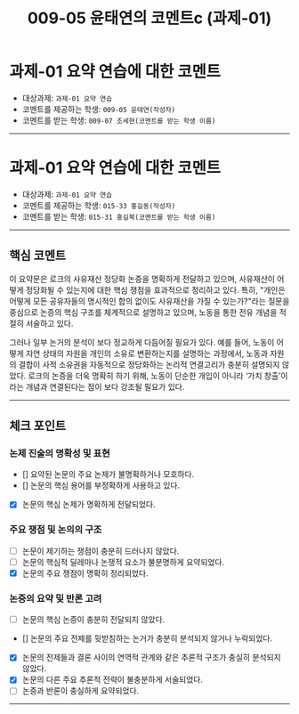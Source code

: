 ﻿---
title: 009-05 윤태연의 코멘트c (과제-01) 
layout: home
nav_order: 05
parent: 009-05 조세현 (과제-01)
permalink: /asmt-01/009-05/comment-009-05
---

# 과제-01 요약 연습에 대한 코멘트

- 대상과제: `과제-01 요약 연습`
- 코멘트를 제공하는 학생: `009-05 윤태연(작성자)` 
- 코멘트를 받는 학생: `009-07 조세현(코멘트를 받는 학생 이름)` 

---

# 과제-01 요약 연습에 대한 코멘트

- 대상과제: `과제-01 요약 연습`
- 코멘트를 제공하는 학생: `015-33 홍길동(작성자)` 
- 코멘트를 받는 학생: `015-31 홍길북(코멘트를 받는 학생 이름)` 

---

## 핵심 코멘트

이 요약문은 로크의 사유재산 정당화 논증을 명확하게 전달하고 있으며, 사유재산이 어떻게 정당화될 수 있는지에 대한 핵심 쟁점을 효과적으로 정리하고 있다. 특히, "개인은 어떻게 모든 공유자들의 명시적인 합의 없이도 사유재산을 가질 수 있는가?"라는 질문을 중심으로 논증의 핵심 구조를 체계적으로 설명하고 있으며, 노동을 통한 전유 개념을 적절히 서술하고 있다.

그러나 일부 논거의 분석이 보다 정교하게 다듬어질 필요가 있다. 예를 들어, 노동이 어떻게 자연 상태의 자원을 개인의 소유로 변환하는지를 설명하는 과정에서, 노동과 자원의 결합이 사적 소유권을 자동적으로 정당화하는 논리적 연결고리가 충분히 설명되지 않았다. 로크의 논증을 더욱 명확히 하기 위해, 노동이 단순한 개입이 아니라 ‘가치 창출’이라는 개념과 연결된다는 점이 보다 강조될 필요가 있다.

---

## 체크 포인트

### 논제 진술의 명확성 및 표현  
- [] 요약된 논문의 주요 논제가 불명확하거나 모호하다.  
- [] 논문의 핵심 용어를 부정확하게 사용하고 있다.  
- [x] 논문의 핵심 논제가 명확하게 전달되었다.  

### 주요 쟁점 및 논의의 구조  
- [ ] 논문이 제기하는 쟁점이 충분히 드러나지 않았다.  
- [ ] 논문의 핵심적 딜레마나 논쟁적 요소가 불분명하게 요약되었다.  
- [x] 논문의 주요 쟁점이 명확히 정리되었다.  

### 논증의 요약 및 반론 고려  
- [ ] 논문의 핵심 논증이 충분히 전달되지 않았다.  
- [] 논문의 주요 전제를 뒷받침하는 논거가 충분히 분석되지 않거나 누락되었다.  
- [x] 논문의 전제들과 결론 사이의 연역적 관계와 같은 추론적 구조가 충실히 분석되지 않았다.  
- [x] 논문의 다른 주요 추론적 전략이 불충분하게 서술되었다.
- [ ] 논증과 반론이 충실하게 요약되었다.

---

